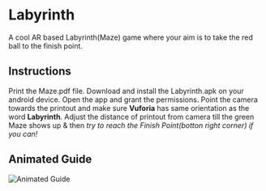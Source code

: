 # Labyrinth
A cool AR based Labyrinth(Maze) game where your aim is to take the red ball to the finish point.

## Instructions
Print the Maze.pdf file.
Download and install the Labyrinth.apk on your android device. 
Open the app and grant the permissions.
Point the camera towards the printout and make sure **Vuforia** has same orientation as the word **Labyrinth**.
Adjust the distance of printout from camera till the green Maze shows up & then *try to reach the Finish Point(botton right corner) if you can!*
## Animated Guide
![Animated Guide](https://github.com/NinjaGaurav/Labyrinth/blob/master/GauravMazeDemo.gif)
